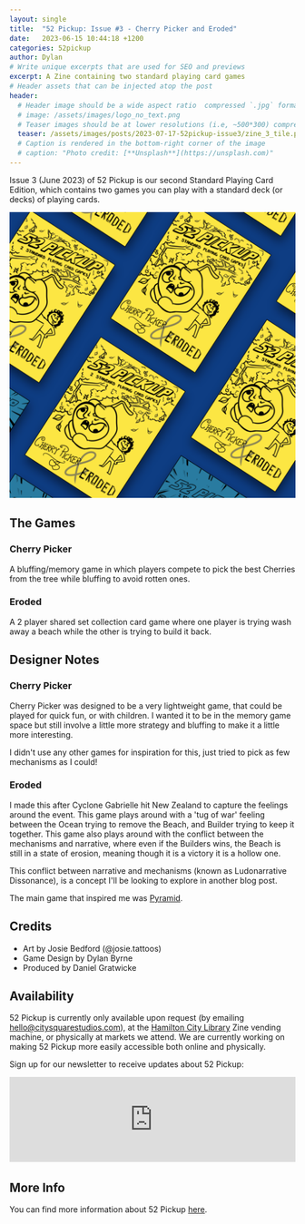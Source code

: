 ```yaml
---
layout: single
title:  "52 Pickup: Issue #3 - Cherry Picker and Eroded"
date:   2023-06-15 10:44:18 +1200
categories: 52pickup
author: Dylan
# Write unique excerpts that are used for SEO and previews
excerpt: A Zine containing two standard playing card games
# Header assets that can be injected atop the post
header:
  # Header image should be a wide aspect ratio  compressed `.jpg` format
  # image: /assets/images/logo_no_text.png
  # Teaser images should be at lower resolutions (i.e, ~500*300) compressed `.jpg` format
  teaser: /assets/images/posts/2023-07-17-52pickup-issue3/zine_3_tile.png
  # Caption is rendered in the bottom-right corner of the image
  # caption: "Photo credit: [**Unsplash**](https://unsplash.com)"
---
```


Issue 3 (June 2023) of 52 Pickup is our second Standard Playing Card Edition, which contains two games you can play with a standard deck (or decks) of playing cards.

![52 Pickup Zine](/assets/images/posts/2023-07-17-52pickup-issue3/zine_3_tile.png)

## The Games

### Cherry Picker
A bluffing/memory game in which players compete to pick the best Cherries from the tree while bluffing to avoid rotten ones.

### Eroded
A 2 player shared set collection card game where one player is trying wash away a beach while the other is trying to build it back.

## Designer Notes

### Cherry Picker
Cherry Picker was designed to be a very lightweight game, that could be played for quick fun, or with children. I wanted it to be in the memory game space but still involve a little more strategy and bluffing to make it a little more interesting.

I didn't use any other games for inspiration for this, just tried to pick as few mechanisms as I could! 

### Eroded
I made this after Cyclone Gabrielle hit New Zealand to capture the feelings around the event. This game plays around with a 'tug of war' feeling between the Ocean trying to remove the Beach, and Builder trying to keep it together. This game also plays around with the conflict between the mechanisms and narrative, where even if the Builders wins, the Beach is still in a state of erosion, meaning though it is a victory it is a hollow one.

This conflict between narrative and mechanisms (known as Ludonarrative Dissonance), is a concept I'll be looking to explore in another blog post.

The main game that inspired me was [Pyramid](https://boardgamegeek.com/boardgame/140480/pyramid).

## Credits
- Art by Josie Bedford (@josie.tattoos)
- Game Design by Dylan Byrne
- Produced by Daniel Gratwicke

## Availability
52 Pickup is currently only available upon request (by emailing [hello@citysquarestudios.com](mailto:hello@citysquarestudios.com)), at the [Hamilton City Library](https://www.hamiltonlibraries.co.nz) Zine vending machine, or physically at markets we attend. We are currently working on making 52 Pickup more easily accessible both online and physically.

Sign up for our newsletter to receive updates about 52 Pickup:

<iframe
    scrolling="no"
    style="width:100%!important;height:150px;border:0px #ccc solid !important"
    src="https://buttondown.email/CitySquareStudios?as_embed=true"
></iframe>

## More Info
You can find more information about 52 Pickup [here](https://blog.citysquarestudios.com/52pickup/2023/04/03/52pickup-post.html).
